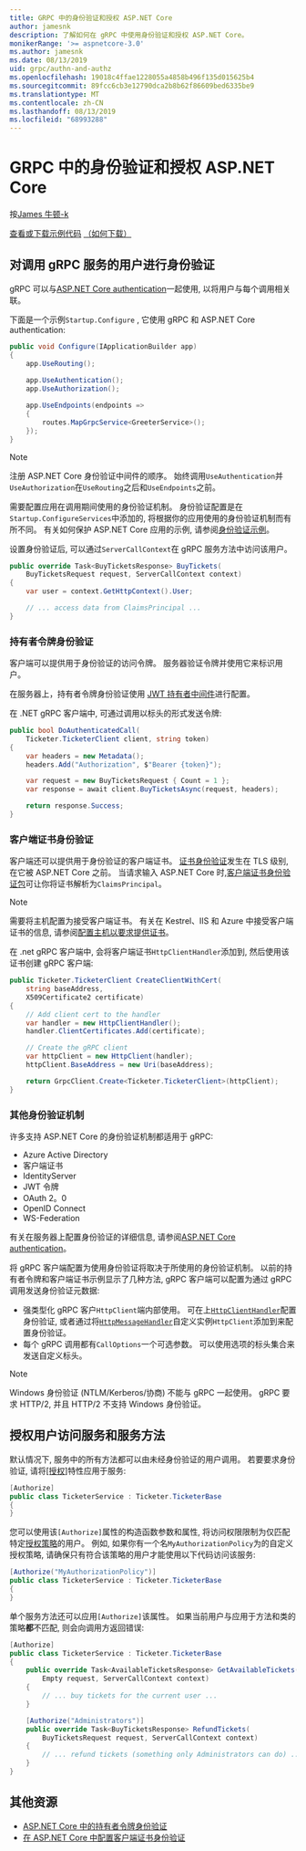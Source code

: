 ```yaml
---
title: GRPC 中的身份验证和授权 ASP.NET Core
author: jamesnk
description: 了解如何在 gRPC 中使用身份验证和授权 ASP.NET Core。
monikerRange: '>= aspnetcore-3.0'
ms.author: jamesnk
ms.date: 08/13/2019
uid: grpc/authn-and-authz
ms.openlocfilehash: 19018c4ffae1228055a4858b496f135d015625b4
ms.sourcegitcommit: 89fcc6cb3e12790dca2b8b62f86609bed6335be9
ms.translationtype: MT
ms.contentlocale: zh-CN
ms.lasthandoff: 08/13/2019
ms.locfileid: "68993288"
---
```

# <a name="authentication-and-authorization-in-grpc-for-aspnet-core"></a>GRPC 中的身份验证和授权 ASP.NET Core

按[James 牛顿-k](https://twitter.com/jamesnk)

[查看或下载示例代码](https://github.com/aspnet/AspNetCore.Docs/tree/master/aspnetcore/grpc/authn-and-authz/sample/) [（如何下载）](xref:index#how-to-download-a-sample)

## <a name="authenticate-users-calling-a-grpc-service"></a>对调用 gRPC 服务的用户进行身份验证

gRPC 可以与[ASP.NET Core authentication](xref:security/authentication/identity)一起使用, 以将用户与每个调用相关联。

下面是一个示例`Startup.Configure` , 它使用 gRPC 和 ASP.NET Core authentication:

```csharp
public void Configure(IApplicationBuilder app)
{
    app.UseRouting();
    
    app.UseAuthentication();
    app.UseAuthorization();

    app.UseEndpoints(endpoints =>
    {
        routes.MapGrpcService<GreeterService>();
    });
}
```

> [!NOTE]
> 注册 ASP.NET Core 身份验证中间件的顺序。 始终调用`UseAuthentication`并`UseAuthorization`在`UseRouting`之后和`UseEndpoints`之前。

需要配置应用在调用期间使用的身份验证机制。 身份验证配置是在`Startup.ConfigureServices`中添加的, 将根据你的应用使用的身份验证机制而有所不同。 有关如何保护 ASP.NET Core 应用的示例, 请参阅[身份验证示例](xref:security/authentication/samples)。

设置身份验证后, 可以通过`ServerCallContext`在 gRPC 服务方法中访问该用户。

```csharp
public override Task<BuyTicketsResponse> BuyTickets(
    BuyTicketsRequest request, ServerCallContext context)
{
    var user = context.GetHttpContext().User;

    // ... access data from ClaimsPrincipal ...
}

```

### <a name="bearer-token-authentication"></a>持有者令牌身份验证

客户端可以提供用于身份验证的访问令牌。 服务器验证令牌并使用它来标识用户。

在服务器上，持有者令牌身份验证使用 [JWT 持有者中间件](/dotnet/api/microsoft.extensions.dependencyinjection.jwtbearerextensions.addjwtbearer)进行配置。

在 .NET gRPC 客户端中, 可通过调用以标头的形式发送令牌:

```csharp
public bool DoAuthenticatedCall(
    Ticketer.TicketerClient client, string token)
{
    var headers = new Metadata();
    headers.Add("Authorization", $"Bearer {token}");

    var request = new BuyTicketsRequest { Count = 1 };
    var response = await client.BuyTicketsAsync(request, headers);

    return response.Success;
}
```

### <a name="client-certificate-authentication"></a>客户端证书身份验证

客户端还可以提供用于身份验证的客户端证书。 [证书身份验证](https://tools.ietf.org/html/rfc5246#section-7.4.4)发生在 TLS 级别, 在它被 ASP.NET Core 之前。 当请求输入 ASP.NET Core 时,[客户端证书身份验证包](xref:security/authentication/certauth)可让你将证书解析为`ClaimsPrincipal`。

> [!NOTE]
> 需要将主机配置为接受客户端证书。 有关在 Kestrel、IIS 和 Azure 中接受客户端证书的信息, 请参阅[配置主机以要求提供证书](xref:security/authentication/certauth#configure-your-host-to-require-certificates)。

在 .net gRPC 客户端中, 会将客户端证书`HttpClientHandler`添加到, 然后使用该证书创建 gRPC 客户端:

```csharp
public Ticketer.TicketerClient CreateClientWithCert(
    string baseAddress,
    X509Certificate2 certificate)
{
    // Add client cert to the handler
    var handler = new HttpClientHandler();
    handler.ClientCertificates.Add(certificate);

    // Create the gRPC client
    var httpClient = new HttpClient(handler);
    httpClient.BaseAddress = new Uri(baseAddress);

    return GrpcClient.Create<Ticketer.TicketerClient>(httpClient);
}
```

### <a name="other-authentication-mechanisms"></a>其他身份验证机制

许多支持 ASP.NET Core 的身份验证机制都适用于 gRPC:

* Azure Active Directory
* 客户端证书
* IdentityServer
* JWT 令牌
* OAuth 2。0
* OpenID Connect
* WS-Federation

有关在服务器上配置身份验证的详细信息, 请参阅[ASP.NET Core authentication](xref:security/authentication/identity)。

将 gRPC 客户端配置为使用身份验证将取决于所使用的身份验证机制。 以前的持有者令牌和客户端证书示例显示了几种方法, gRPC 客户端可以配置为通过 gRPC 调用发送身份验证元数据:

* 强类型化 gRPC 客户`HttpClient`端内部使用。 可在上[`HttpClientHandler`](/dotnet/api/system.net.http.httpclienthandler)配置身份验证, 或者通过将[`HttpMessageHandler`](/dotnet/api/system.net.http.httpmessagehandler)自定义实例`HttpClient`添加到来配置身份验证。
* 每个 gRPC 调用都有`CallOptions`一个可选参数。 可以使用选项的标头集合来发送自定义标头。

> [!NOTE]
> Windows 身份验证 (NTLM/Kerberos/协商) 不能与 gRPC 一起使用。 gRPC 要求 HTTP/2, 并且 HTTP/2 不支持 Windows 身份验证。

## <a name="authorize-users-to-access-services-and-service-methods"></a>授权用户访问服务和服务方法

默认情况下, 服务中的所有方法都可以由未经身份验证的用户调用。 若要要求身份验证, 请将[[授权]](xref:Microsoft.AspNetCore.Authorization.AuthorizeAttribute)特性应用于服务:

```csharp
[Authorize]
public class TicketerService : Ticketer.TicketerBase
{
}
```

您可以使用该`[Authorize]`属性的构造函数参数和属性, 将访问权限限制为仅匹配特定[授权策略](xref:security/authorization/policies)的用户。 例如, 如果你有一个名`MyAuthorizationPolicy`为的自定义授权策略, 请确保只有符合该策略的用户才能使用以下代码访问该服务:

```csharp
[Authorize("MyAuthorizationPolicy")]
public class TicketerService : Ticketer.TicketerBase
{
}
```

单个服务方法还可以应用`[Authorize]`该属性。 如果当前用户与应用于方法和类的策略**都**不匹配, 则会向调用方返回错误:

```csharp
[Authorize]
public class TicketerService : Ticketer.TicketerBase
{
    public override Task<AvailableTicketsResponse> GetAvailableTickets(
        Empty request, ServerCallContext context)
    {
        // ... buy tickets for the current user ...
    }

    [Authorize("Administrators")]
    public override Task<BuyTicketsResponse> RefundTickets(
        BuyTicketsRequest request, ServerCallContext context)
    {
        // ... refund tickets (something only Administrators can do) ..
    }
}
```

## <a name="additional-resources"></a>其他资源

* [ASP.NET Core 中的持有者令牌身份验证](https://blogs.msdn.microsoft.com/webdev/2016/10/27/bearer-token-authentication-in-asp-net-core/)
* [在 ASP.NET Core 中配置客户端证书身份验证](xref:security/authentication/certauth)

